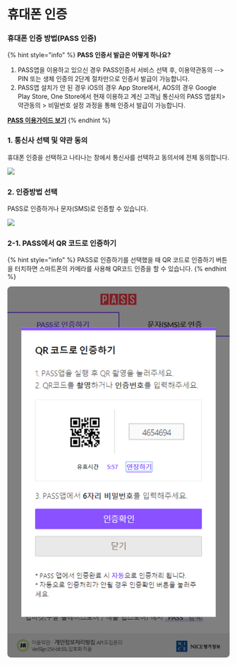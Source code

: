 # 휴대폰 인증

### 휴대폰 인증 방법(PASS 인증)

{% hint style="info" %}
**PASS 인증서 발급은 어떻게 하나요?**

1. PASS앱을 이용하고 있으신 경우 PASS인증서 서비스 선택 후, 이용약관동의 --> PIN 또는 생체 인증의 2단계 절차만으로 인증서 발급이 가능합니다.
2. PASS앱 설치가 안 된 경우 iOS의 경우 App Store에서, AOS의 경우 Google Play Store, One Store에서 현재 이용하고 계신 고객님 통신사의 PASS 앱설치> 약관동의 > 비밀번호 설정 과정을 통해 인증서 발급이 가능합니다.

****[**PASS 이용가이드 보기**](https://www.passauth.co.kr/guide)****
{% endhint %}

### 1. 통신사 선택 및 약관 동의

휴대폰 인증을 선택하고 나타나는 창에서 통신사를 선택하고 동의서에 전체 동의합니다.

![](<../../../.gitbook/assets/인증\_PASS 통신사 선택.png>)

### 2. 인증방법 선택

PASS로 인증하거나 문자(SMS)로 인증할 수 있습니다.

![](<../../../.gitbook/assets/인증\_PASS 인증.png>)

### 2-1. PASS에서 QR 코드로 인증하기

{% hint style="info" %}
PASS로 인증하기를 선택했을 때 QR 코드로 인증하기 버튼을 터치하면 스마트폰의 카메라를 사용해 QR코드 인증을 할 수 있습니다.
{% endhint %}

![](<../../../.gitbook/assets/image (3) (1) (1).png>)

